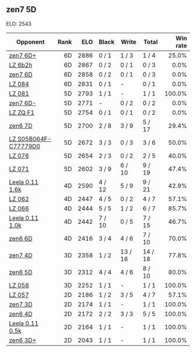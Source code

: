 ## zen7 5D ##

ELO: 2543

Opponent | Rank | ELO | Black | Write | Total | Win rate
---------|-----:|----:|-------|-------|-------|-------:
[zen7 6D+](zen7%206D+.md) | 6D | 2886 | 0 / 1 | 1 / 3 | 1 / 4 | 25.0%
[LZ 6b2h](LZ%206b2h.md) | 6D | 2867 | 0 / 2 | 0 / 1 | 0 / 3 | 0.0%
[zen7 6D](zen7%206D.md) | 6D | 2858 | 0 / 2 | 0 / 1 | 0 / 3 | 0.0%
[LZ 084](LZ%20084.md) | 6D | 2831 | 0 / 1 | - | 0 / 1 | 0.0%
[LZ 081](LZ%20081.md) | 5D | 2793 | 1 / 1 | - | 1 / 1 | 100.0%
[zen7 6D-](zen7%206D-.md) | 5D | 2771 | - | 0 / 2 | 0 / 2 | 0.0%
[LZ ZQ F1](LZ%20ZQ%20F1.md) | 5D | 2754 | 0 / 1 | 0 / 1 | 0 / 2 | 0.0%
[zen6 7D](zen6%207D.md) | 5D | 2700 | 2 / 8 | 3 / 9 | 5 / 17 | 29.4%
[LZ S05B064F-C77779D0](LZ%20S05B064F-C77779D0.md) | 5D | 2672 | 3 / 3 | 0 / 3 | 3 / 6 | 50.0%
[LZ 076](LZ%20076.md) | 5D | 2654 | 2 / 3 | 0 / 2 | 2 / 5 | 40.0%
[LZ 071](LZ%20071.md) | 5D | 2602 | 3 / 9 | 6 / 10 | 9 / 19 | 47.4%
[Leela 0.11 1.6k](Leela%200.11%201.6k.md) | 4D | 2590 | 4 / 12 | 5 / 9 | 9 / 21 | 42.9%
[LZ 062](LZ%20062.md) | 4D | 2447 | 4 / 5 | 0 / 2 | 4 / 7 | 57.1%
[LZ 066](LZ%20066.md) | 4D | 2444 | 5 / 5 | 1 / 2 | 6 / 7 | 85.7%
[Leela 0.11 1.0k](Leela%200.11%201.0k.md) | 4D | 2442 | 7 / 10 | 0 / 5 | 7 / 15 | 46.7%
[zen6 6D](zen6%206D.md) | 4D | 2416 | 3 / 4 | 4 / 6 | 7 / 10 | 70.0%
[zen7 4D](zen7%204D.md) | 3D | 2358 | 1 / 2 | 13 / 16 | 14 / 18 | 77.8%
[zen6 5D](zen6%205D.md) | 3D | 2312 | 4 / 4 | 4 / 6 | 8 / 10 | 80.0%
[LZ 058](LZ%20058.md) | 3D | 2252 | 1 / 1 | - | 1 / 1 | 100.0%
[LZ 057](LZ%20057.md) | 2D | 2186 | 1 / 2 | 3 / 5 | 4 / 7 | 57.1%
[zen7 3D](zen7%203D.md) | 2D | 2174 | 1 / 1 | - | 1 / 1 | 100.0%
[zen6 4D](zen6%204D.md) | 2D | 2172 | 2 / 2 | 3 / 3 | 5 / 5 | 100.0%
[Leela 0.11 0.5k](Leela%200.11%200.5k.md) | 2D | 2164 | 1 / 1 | - | 1 / 1 | 100.0%
[zen6 3D+](zen6%203D+.md) | 2D | 2043 | 1 / 1 | - | 1 / 1 | 100.0%
